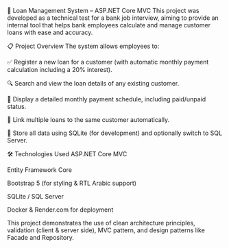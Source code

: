 🏦 Loan Management System – ASP.NET Core MVC
This project was developed as a technical test for a bank job interview, aiming to provide an internal tool that helps bank employees calculate and manage customer loans with ease and accuracy.

📋 Project Overview
The system allows employees to:

✅ Register a new loan for a customer (with automatic monthly payment calculation including a 20% interest).

🔍 Search and view the loan details of any existing customer.

📆 Display a detailed monthly payment schedule, including paid/unpaid status.

🔁 Link multiple loans to the same customer automatically.

💾 Store all data using SQLite (for development) and optionally switch to SQL Server.

🛠️ Technologies Used
ASP.NET Core MVC

Entity Framework Core

Bootstrap 5 (for styling & RTL Arabic support)

SQLite / SQL Server

Docker & Render.com for deployment

This project demonstrates the use of clean architecture principles, validation (client & server side), MVC pattern, and design patterns like Facade and Repository.
